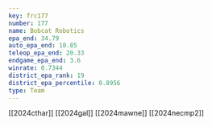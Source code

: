 ```yaml
---
key: frc177
number: 177
name: Bobcat Robotics
epa_end: 34.79
auto_epa_end: 10.85
teleop_epa_end: 20.33
endgame_epa_end: 3.6
winrate: 0.7344
district_epa_rank: 19
district_epa_percentile: 0.8956
type: Team
---
```

[[2024cthar]]
[[2024gal]]
[[2024mawne]]
[[2024necmp2]]
